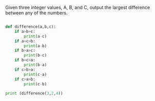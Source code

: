 Given three integer values, A, B, and C, output the largest difference between any of the numbers.

```.py

def difference(a,b,c):
    if a>b>c:
        print(a-c)
    if a>c>b:
        print(a-b)
    if b>a>c:
        print(b-c)
    if b>c>a:
        print(b-a)
    if c>b>a:
        print(c-a)
    if c>a>b:
        print(c-b)
        
print (difference(3,2,4))

```
